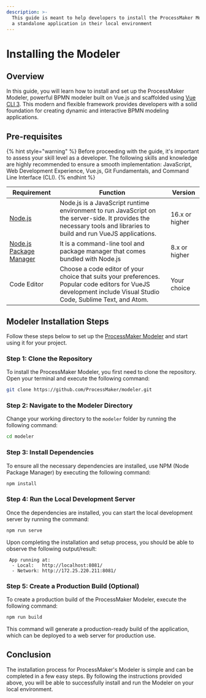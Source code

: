```yaml
---
description: >-
  This guide is meant to help developers to install the ProcessMaker Modeler as
  a standalone application in their local environment
---
```


# Installing the Modeler

## Overview

In this guide, you will learn how to install and set up the ProcessMaker Modeler, powerful BPMN modeler built on Vue.js and scaffolded using [Vue CLI 3](https://cli.vuejs.org/). This modern and flexible framework provides developers with a solid foundation for creating dynamic and interactive BPMN modeling applications.

## Pre-requisites

{% hint style="warning" %}
Before proceeding with the guide, it's important to assess your skill level as a developer. The following skills and knowledge are highly recommended to ensure a smooth implementation: JavaScript, Web Development Experience, Vue.js, Git Fundamentals, and Command Line Interface (CLI).
{% endhint %}

| Requirement                                                               | Function                                                                                                                                                             | Version        |
| ------------------------------------------------------------------------- | -------------------------------------------------------------------------------------------------------------------------------------------------------------------- | -------------- |
| [Node.js](https://nodejs.org/en)                                          | Node.js is a JavaScript runtime environment to run JavaScript on the server-side. It provides the necessary tools and libraries to build and run VueJS applications. | 16.x or higher |
| [Node.js Package Manager](https://nodejs.org/en/download/package-manager) | It is a command-line tool and package manager that comes bundled with Node.js                                                                                        | 8.x or higher  |
| Code Editor                                                               | Choose a code editor of your choice that suits your preferences. Popular code editors for VueJS development include Visual Studio Code, Sublime Text, and Atom.      | Your choice    |

## Modeler Installation Steps

Follow these steps below to set up the [ProcessMaker Modeler](https://github.com/ProcessMaker/modeler/tree/main) and start using it for your project.

### Step 1: Clone the Repository

To install the ProcessMaker Modeler, you first need to clone the repository. Open your terminal and execute the following command:

```sh
git clone https://github.com/ProcessMaker/modeler.git
```

### Step 2: Navigate to the Modeler Directory

Change your working directory to the `modeler` folder by running the following command:

```sh
cd modeler
```

### Step 3: Install Dependencies

To ensure all the necessary dependencies are installed, use NPM (Node Package Manager) by executing the following command:

```sh
npm install
```

### Step 4: Run the Local Development Server

Once the dependencies are installed, you can start the local development server by running the command:

```sh
npm run serve
```

Upon completing the installation and setup process, you should be able to observe the following output/result:

```shell
 App running at:
  - Local:   http://localhost:8081/
  - Network: http://172.25.220.211:8081/
```

### Step 5: Create a Production Build (Optional)

To create a production build of the ProcessMaker Modeler, execute the following command:

```sh
npm run build
```

This command will generate a production-ready build of the application, which can be deployed to a web server for production use.

## Conclusion

The installation process for ProcessMaker's Modeler is simple and can be completed in a few easy steps. By following the instructions provided above, you will be able to successfully install and run the Modeler on your local environment.
